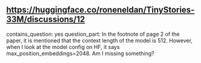 ## https://huggingface.co/roneneldan/TinyStories-33M/discussions/12

contains_question: yes
question_part: In the footnote of page 2 of the paper, it is mentioned that the context length of the model is 512. However, when I look at the model config on HF, it says max_position_embeddings=2048. Am I missing something?